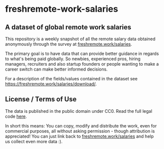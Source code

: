 # freshremote-work-salaries

## A dataset of global remote work salaries

This repository is a weekly snapshot of all the remote salary data obtained anonymously through the survey at [freshremote.work/salaries](https://freshremote.work/salaries/).

The primary goal is to have data that can provide better guidance in regards to what's being paid globally. So newbies, experienced pros, hiring managers, recruiters and also startup founders or people wanting to make a career switch can make better informed decisions.

For a description of the fields/values contained in the dataset see https://freshremote.work/salaries/download/.

## License / Terms of Use

The data is published in the public domain under CC0. Read the full legal code [here](https://creativecommons.org/publicdomain/zero/1.0/legalcode).

In short this means:
You can copy, modify and distribute the work, even for commercial purposes, all without asking permission - though attribution is appreciated! You can just link back to [freshremote.work/salaries](https://freshremote.work/salaries/) and help us collect even more data :).
